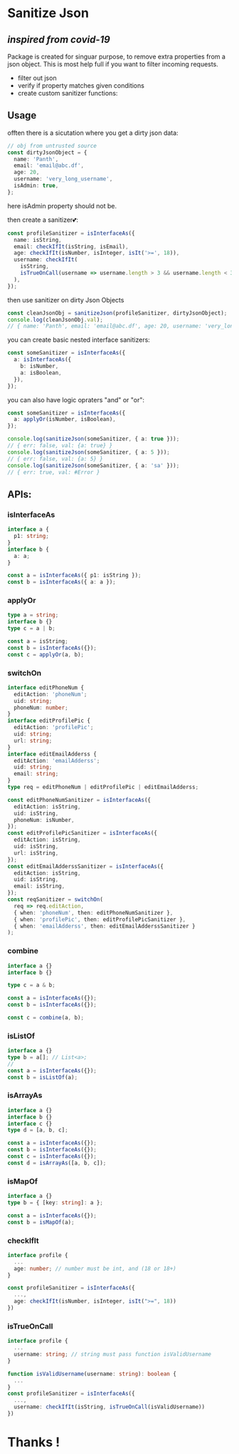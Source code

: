 # Sanitize Json

## _inspired from covid-19_

Package is created for singuar purpose, to remove extra properties from a json object. This is most help full if you want to filter incoming requests.

- filter out json
- verify if property matches given conditions
- create custom sanitizer functions:

## Usage

offten there is a sicutation where you get a dirty json data:

```ts
// obj from untrusted source
const dirtyJsonObject = {
  name: 'Panth',
  email: 'email@abc.df',
  age: 20,
  username: 'very_long_username',
  isAdmin: true,
};
```

here isAdmin property should not be.

then create a sanitizer💕:

```ts
const profileSanitizer = isInterfaceAs({
  name: isString,
  email: checkIfIt(isString, isEmail),
  age: checkIfIt(isNumber, isInteger, isIt('>=', 18)),
  username: checkIfIt(
    isString,
    isTrueOnCall(username => username.length > 3 && username.length < 30)
  ),
});
```

then use sanitizer on dirty Json Objects

```ts
const cleanJsonObj = sanitizeJson(profileSanitizer, dirtyJsonObject);
console.log(cleanJsonObj.val);
// { name: 'Panth', email: 'email@abc.df', age: 20, username: 'very_long_username' }
```

you can create basic nested interface sanitizers:

```ts
const someSanitizer = isInterfaceAs({
  a: isInterfaceAs({
    b: isNumber,
    a: isBoolean,
  }),
});
```

you can also have logic opraters "and" or "or":

```ts
const someSanitizer = isInterfaceAs({
  a: applyOr(isNumber, isBoolean),
});

console.log(sanitizeJson(someSanitizer, { a: true }));
// { err: false, val: {a: true} }
console.log(sanitizeJson(someSanitizer, { a: 5 }));
// { err: false, val: {a: 5} }
console.log(sanitizeJson(someSanitizer, { a: 'sa' }));
// { err: true, val: #Error }
```

## APIs:

### isInterfaceAs

```ts
interface a {
  p1: string;
}
interface b {
  a: a;
}

const a = isInterfaceAs({ p1: isString });
const b = isInterfaceAs({ a: a });
```

### applyOr

```ts
type a = string;
interface b {}
type c = a | b;

const a = isString;
const b = isInterfaceAs({});
const c = applyOr(a, b);
```

### switchOn

```ts
interface editPhoneNum {
  editAction: 'phoneNum';
  uid: string;
  phoneNum: number;
}
interface editProfilePic {
  editAction: 'profilePic';
  uid: string;
  url: string;
}
interface editEmailAdderss {
  editAction: 'emailAdderss';
  uid: string;
  email: string;
}
type req = editPhoneNum | editProfilePic | editEmailAdderss;

const editPhoneNumSanitizer = isInterfaceAs({
  editAction: isString,
  uid: isString,
  phoneNum: isNumber,
});
const editProfilePicSanitizer = isInterfaceAs({
  editAction: isString,
  uid: isString,
  url: isString,
});
const editEmailAdderssSanitizer = isInterfaceAs({
  editAction: isString,
  uid: isString,
  email: isString,
});
const reqSanitizer = switchOn(
  req => req.editAction,
  { when: 'phoneNum', then: editPhoneNumSanitizer },
  { when: 'profilePic', then: editProfilePicSanitizer },
  { when: 'emailAdderss', then: editEmailAdderssSanitizer }
);
```

### combine

```ts
interface a {}
interface b {}

type c = a & b;

const a = isInterfaceAs({});
const b = isInterfaceAs({});

const c = combine(a, b);
```

### isListOf

```ts
interface a {}
type b = a[]; // List<a>;
//
const a = isInterfaceAs({});
const b = isListOf(a);
```

### isArrayAs

```ts
interface a {}
interface b {}
interface c {}
type d = [a, b, c];

const a = isInterfaceAs({});
const b = isInterfaceAs({});
const c = isInterfaceAs({});
const d = isArrayAs([a, b, c]);
```

### isMapOf

```ts
interface a {}
type b = { [key: string]: a };

const a = isInterfaceAs({});
const b = isMapOf(a);
```

### checkIfIt

```ts
interface profile {
  ...
  age: number; // number must be int, and (18 or 18+)
}

const profileSanitizer = isInterfaceAs({
  ...,
  age: checkIfIt(isNumber, isInteger, isIt(">=", 18))
})
```

### isTrueOnCall

```ts
interface profile {
  ...
  username: string; // string must pass function isValidUsername
}

function isValidUsername(username: string): boolean {
  ...
}
const profileSanitizer = isInterfaceAs({
  ...,
  username: checkIfIt(isString, isTrueOnCall(isValidUsername))
})
```

# Thanks !
